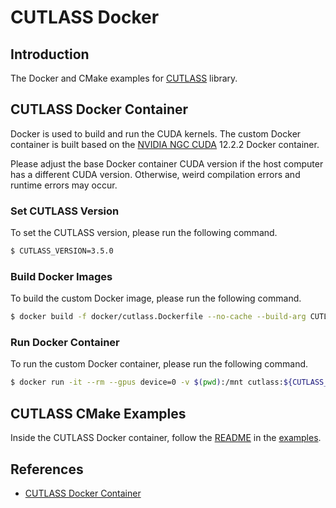 # CUTLASS Docker

## Introduction

The Docker and CMake examples for [CUTLASS](https://github.com/NVIDIA/cutlass) library.

## CUTLASS Docker Container

Docker is used to build and run the CUDA kernels. The custom Docker container is built based on the [NVIDIA NGC CUDA](https://catalog.ngc.nvidia.com/orgs/nvidia/containers/cuda) 12.2.2 Docker container.

Please adjust the base Docker container CUDA version if the host computer has a different CUDA version. Otherwise, weird compilation errors and runtime errors may occur.

### Set CUTLASS Version

To set the CUTLASS version, please run the following command.

```bash
$ CUTLASS_VERSION=3.5.0
```

### Build Docker Images

To build the custom Docker image, please run the following command.

```bash
$ docker build -f docker/cutlass.Dockerfile --no-cache --build-arg CUTLASS_VERSION=${CUTLASS_VERSION} --tag=cutlass:${CUTLASS_VERSION} .
```

### Run Docker Container

To run the custom Docker container, please run the following command.

```bash
$ docker run -it --rm --gpus device=0 -v $(pwd):/mnt cutlass:${CUTLASS_VERSION}
```

## CUTLASS CMake Examples

Inside the CUTLASS Docker container, follow the [README](/examples/README.md) in the [examples](/examples/).

## References

- [CUTLASS Docker Container](https://leimao.github.io/blog/CUTLASS-Docker/)
